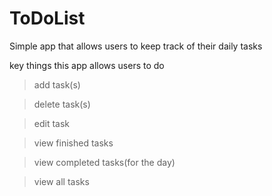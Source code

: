 # ToDoList

Simple app that allows users to keep track of their daily tasks

key things this app allows users to do

> add task(s)

> delete task(s)

> edit task

> view finished tasks

> view completed tasks(for the day)

> view all tasks
